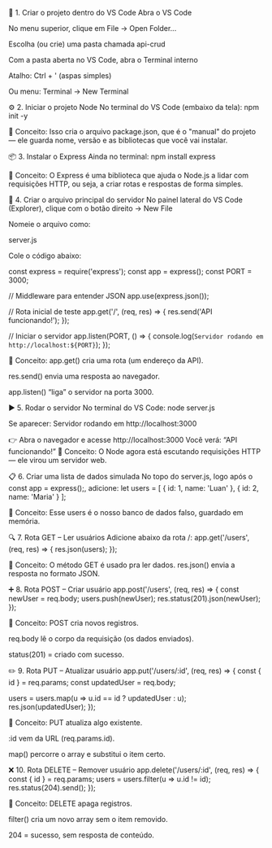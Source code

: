 🧩 1. Criar o projeto dentro do VS Code
Abra o VS Code


No menu superior, clique em File → Open Folder...


Escolha (ou crie) uma pasta chamada api-crud


Com a pasta aberta no VS Code, abra o Terminal interno


Atalho: Ctrl + ' (aspas simples)


Ou menu: Terminal → New Terminal



⚙️ 2. Iniciar o projeto Node
No terminal do VS Code (embaixo da tela):
npm init -y

🧠 Conceito:
 Isso cria o arquivo package.json, que é o "manual" do projeto — ele guarda nome, versão e as bibliotecas que você vai instalar.

📦 3. Instalar o Express
Ainda no terminal:
npm install express

🧠 Conceito:
 O Express é uma biblioteca que ajuda o Node.js a lidar com requisições HTTP, ou seja, a criar rotas e respostas de forma simples.

🧠 4. Criar o arquivo principal do servidor
No painel lateral do VS Code (Explorer), clique com o botão direito → New File


Nomeie o arquivo como:

 server.js


Cole o código abaixo:


const express = require('express');
const app = express();
const PORT = 3000;

// Middleware para entender JSON
app.use(express.json());

// Rota inicial de teste
app.get('/', (req, res) => {
  res.send('API funcionando!');
});

// Iniciar o servidor
app.listen(PORT, () => {
  console.log(`Servidor rodando em http://localhost:${PORT}`);
});

🧠 Conceito:
app.get() cria uma rota (um endereço da API).


res.send() envia uma resposta ao navegador.


app.listen() “liga” o servidor na porta 3000.



▶️ 5. Rodar o servidor
No terminal do VS Code:
node server.js

Se aparecer:
Servidor rodando em http://localhost:3000

👉 Abra o navegador e acesse http://localhost:3000
 Você verá: “API funcionando!”
🧠 Conceito:
 O Node agora está escutando requisições HTTP — ele virou um servidor web.

📋 6. Criar uma lista de dados simulada
No topo do server.js, logo após o const app = express();, adicione:
let users = [
  { id: 1, name: 'Luan' },
  { id: 2, name: 'Maria' }
];

🧠 Conceito:
 Esse users é o nosso banco de dados falso, guardado em memória.

🔍 7. Rota GET – Ler usuários
Adicione abaixo da rota /:
app.get('/users', (req, res) => {
  res.json(users);
});

🧠 Conceito:
 O método GET é usado pra ler dados.
 res.json() envia a resposta no formato JSON.

➕ 8. Rota POST – Criar usuário
app.post('/users', (req, res) => {
  const newUser = req.body;
  users.push(newUser);
  res.status(201).json(newUser);
});

🧠 Conceito:
POST cria novos registros.


req.body lê o corpo da requisição (os dados enviados).


status(201) = criado com sucesso.



✏️ 9. Rota PUT – Atualizar usuário
app.put('/users/:id', (req, res) => {
  const { id } = req.params;
  const updatedUser = req.body;

  users = users.map(u => u.id == id ? updatedUser : u);
  res.json(updatedUser);
});

🧠 Conceito:
PUT atualiza algo existente.


:id vem da URL (req.params.id).


map() percorre o array e substitui o item certo.



❌ 10. Rota DELETE – Remover usuário
app.delete('/users/:id', (req, res) => {
  const { id } = req.params;
  users = users.filter(u => u.id != id);
  res.status(204).send();
});

🧠 Conceito:
DELETE apaga registros.


filter() cria um novo array sem o item removido.


204 = sucesso, sem resposta de conteúdo.

